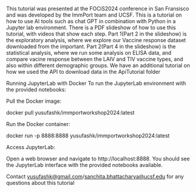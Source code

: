 This tutorial was presented at the FOCiS2024 conference in San Fransisco and was developed by the ImmPort team and UCSF.
This is a tutorial on how to use AI tools such as chat GPT in combination with Python in a Jupyter lab environment.
There is a PDF slideshow of how to use this tutorial, with videos that show each step.
Part 1(Part 2 in the slideshow) is the exploratory analysis, where we explore our Vaccine response dataset downloaded from the important.
Part 2(Part 4 in the slideshow) is the statistical analysis, where we run some analysis on ELISA data, and compare vacine response between the LAIV and TIV vaccine types, 
and also within different demographic groups.
We have an additional tutorial on how we used the API to download data in the ApiTutorial folder

Running JupyterLab with Docker
To run the JupyterLab environment with the provided notebooks:

Pull the Docker image:

docker pull yusufashk/immportworkshop2024:latest

Run the Docker container:

docker run -p 8888:8888 yusufashk/immportworkshop2024:latest

Access JupyterLab:

Open a web browser and navigate to http://localhost:8888. You should see the JupyterLab interface with the provided notebooks available.

Contact yusufashk@gmail.com/sanchita.bhattacharya@ucsf.edu for any questions about this tutorial
